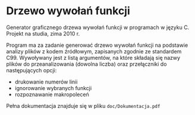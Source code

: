 Drzewo wywołań funkcji
======================

Generator graficznego drzewa wywołań funkcji w programach w języku C. Projekt na studia, zima 2010 r.

Program ma za zadanie generować drzewo wywołań funkcji na podstawie analizy plików z
kodem źródłowym, zapisanych zgodnie ze standardem C99. Wywoływany jest z listą
argumentów, na które składają się nazwy plików do przeanalizowania (dowolna  liczba) oraz
przełączniki do następujących opcji:

* drukowanie numerów linii
* ignorowanie wybranych funkcji
* rozpoznawanie makropoleceń

Pełna dokumentacja znajduje się w pliku `doc/Dokumentacja.pdf`

